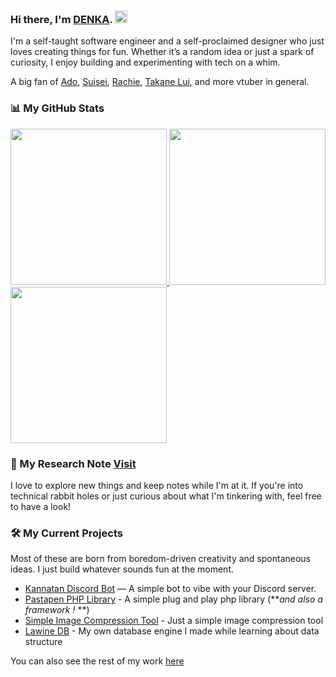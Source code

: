 ### Hi there, I'm [DENKA](http://denka315.github.io). <img src="https://media.giphy.com/media/hvRJCLFzcasrR4ia7z/giphy.gif" width="20px">

I'm a self-taught software engineer and a self-proclaimed designer who just loves creating things for fun. Whether it’s
a random idea or just a spark of curiosity, I enjoy building and experimenting with tech on a whim.

A big fan
of [Ado](https://www.youtube.com/@Ado1024), [Suisei](https://www.youtube.com/@HoshimachiSuisei), [Rachie](https://www.youtube.com/@rachie), [Takane Lui](https://www.youtube.com/@TakaneLui),
and more vtuber in general.

### 📊 My GitHub Stats

<a href="#">
    <img width="250px" height="auto" src="https://nirzak-streak-stats.vercel.app/?user=denka315xp&theme=dark" alt=""/>
</a>
<a href="#">
    <img width="250px" height="auto" src="https://github-readme-stats-eight-theta.vercel.app/api?username=denka315xp&show_icons=true&include_all_commits=true&count_private=true&theme=dark"  alt=""/>
</a>
<a href="#">
  <img width="250px" height="auto" src="https://github-readme-stats-eight-theta.vercel.app/api/top-langs/?username=denka315xp&theme=dark&layout=compact" alt=""/>
</a>

### 📓 My Research Note [Visit](https://github.com/denka-note)

I love to explore new things and keep notes while I'm at it. If you're into technical rabbit holes or just curious about
what I'm tinkering with, feel free to have a look!

### 🛠️ My Current Projects

Most of these are born from boredom-driven creativity and spontaneous ideas. I just build whatever sounds fun at the
moment.

- [Kannatan Discord Bot](https://github.com/denka315xp/kannatan-bot)  — A simple bot to vibe with your Discord server.
- [Pastapen PHP Library](https://github.com/pastapen) - A simple plug and play php library (**_and also a framework !_
  **)
- [Simple Image Compression Tool](https://github.com/denka315xp/simple-image-compressor) - Just a simple image
  compression tool
- [Lawine DB](https://github.com/denka315xp/lawine-db) - My own database engine I made while learning about data
  structure

You can also see the rest of my work [here](https://github.com/denka315xp?tab=repositories)